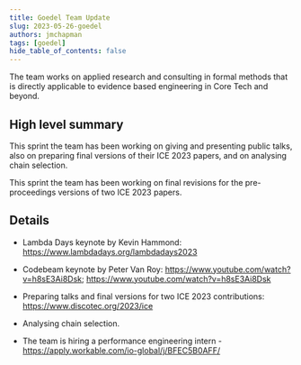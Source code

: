 ```yaml
---
title: Goedel Team Update
slug: 2023-05-26-goedel
authors: jmchapman
tags: [goedel]
hide_table_of_contents: false
---
```


The team works on applied research and consulting in formal methods
that is directly applicable to evidence based engineering in Core Tech
and beyond.

## High level summary

This sprint the team has been working on giving and presenting public
talks, also on preparing final versions of their ICE 2023 papers, and
on analysing chain selection.

This sprint the team has been working on final revisions for the
pre-proceedings versions of two ICE 2023 papers.

## Details

* Lambda Days keynote by Kevin Hammond:
  https://www.lambdadays.org/lambdadays2023

* Codebeam keynote by Peter Van Roy: https://www.youtube.com/watch?v=h8sE3Ai8Dsk; https://www.youtube.com/watch?v=h8sE3Ai8Dsk

* Preparing talks and final versions for two ICE 2023 contributions:
  https://www.discotec.org/2023/ice

* Analysing chain selection.

* The team is hiring a performance engineering intern - https://apply.workable.com/io-global/j/BFEC5B0AFF/
